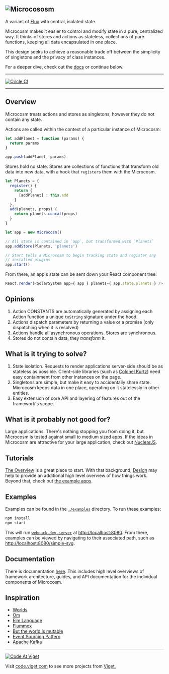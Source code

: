 ![Microcososm](http://f.cl.ly/items/36051G3A2M443z3v3U3b/microcososm.svg)
---

A variant of [Flux](https://facebook.github.io/flux/) with
central, isolated state.

Microcosm makes it easier to control and modify state in a pure,
centralized way. It thinks of stores and actions as stateless,
collections of pure functions, keeping all data encapsulated in one
place.

This design seeks to achieve a
reasonable trade off between the simplicity of singletons and the
privacy of class instances.

For a deeper dive, check out the [docs](./docs) or continue below.

---

[![Circle CI](https://circleci.com/gh/vigetlabs/microcosm.svg?style=svg)](https://circleci.com/gh/vigetlabs/microcosm)

---

## Overview

Microcosm treats actions and stores as singletons, however they do not contain any state.

Actions are called within the context of a particular instance of Microcosm:

```javascript
let addPlanet = function (params) {
  return params
}

app.push(addPlanet, params)
```

Stores hold no state. Stores are collections of functions that transform
old data into new data, with a hook that `register`s them with the Microcosm.

```javascript
let Planets = {
  register() {
    return {
      [addPlanet] : this.add
    }
  },
  add(planets, props) {
    return planets.concat(props)
  }
}

let app = new Microcosm()

// All state is contained in `app`, but transformed with `Planets`
app.addStore(Planets, 'planets')

// Start tells a Microcosm to begin tracking state and register any
// installed plugins
app.start()
```

From there, an app's state can be sent down your React component tree:

``` javascript
React.render(<SolarSystem app={ app } planets={ app.state.planets } />, document.body)
```

## Opinions

1. Action CONSTANTS are automatically generated by assigning
   each Action function a unique `toString` signature under the hood.
3. Actions dispatch parameters by returning a value or a promise (only
   dispatching when it is resolved)
3. Actions handle all asynchronous operations. Stores are
   synchronous.
4. Stores do not contain data, they _transform_ it.

## What is it trying to solve?

1. State isolation. Requests to render applications server-side should
   be as stateless as possible. Client-side libraries (such as
   [Colonel Kurtz](https://github.com/vigetlabs/colonel-kurtz)) need easy
   containment from other instances on the page.
2. Singletons are simple, but make it easy to accidentally share
   state. Microcosm keeps data in one place, operating on it
   statelessly in other entities.
3. Easy extension of core API and layering of features out of the
   framework's scope.

## What is it probably not good for?

Large applications. There's nothing stopping you from doing it, but Microcosm is tested against small to medium sized apps. If the ideas in Microcosm are attractive for your large application, check out [NuclearJS](https://github.com/optimizely/nuclear-js/).

## Tutorials

[The Overview](docs/guides/01-overview.md) is a great place to
start. With that background, [Design](docs/design.md) may help to
provide an additional high level overview of how things work. Beyond
that, check out [the example apps](examples).

## Examples

Examples can be found in the [`./examples`](./examples) directory. To run these examples:

```bash
npm install
npm start
```

This will run [`webpack-dev-server`](https://github.com/webpack/webpack-dev-server) at [http://localhost:8080](http://localhost:8080). From there, examples can be viewed by navigating to their associated path, such as [http://localhost:8080/simple-svg](http://localhost:8080/simple-svg).

## Documentation

There is documentation [here](docs). This includes high level
overviews of framework architecture, guides, and API documentation for
the individual components of Microcosm.

## Inspiration

- [Worlds](http://www.vpri.org/pdf/rn2008001_worlds.pdf)
- [Om](https://github.com/omcljs/om)
- [Elm Language](https://elm-lang.org)
- [Flummox](https://github.com/acdlite/flummox)
- [But the world is mutable](http://www.lispcast.com/the-world-is-mutable)
- [Event Sourcing Pattern](http://martinfowler.com/eaaDev/EventSourcing.html)
- [Apache Kafka](http://kafka.apache.org/)

***

<a href="http://code.viget.com">
  <img src="http://code.viget.com/github-banner.png" alt="Code At Viget">
</a>

Visit [code.viget.com](http://code.viget.com) to see more projects from [Viget.](https://viget.com)
